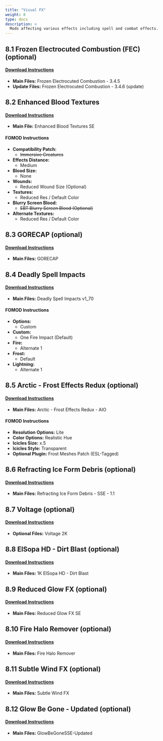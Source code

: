 ```yaml
---
title: "Visual FX"
weight: 8
type: docs
description: >
  Mods affecting various effects including spell and combat effects.
---
```


## 8.1 Frozen Electrocuted Combustion (FEC) (optional)

#### [Download Instructions](https://www.nexusmods.com/skyrimspecialedition/mods/3532?tab=files)

- **Main Files:** Frozen Electrocuted Combustion - 3.4.5
- **Update Files:** Frozen Electrocuted Combustion - 3.4.6 (update)

## 8.2 Enhanced Blood Textures

#### [Download Instructions](https://www.nexusmods.com/skyrimspecialedition/mods/2357?tab=files)

* **Main File:** Enhanced Blood Textures SE

#### FOMOD Instructions

- **Compatibility Patch:**
  - ~~Immersive Creatures~~
- **Effects Distance:**
  - Medium
- **Blood Size:**
  -  None
- **Wounds:** 
  - Reduced Wound Size (Optional)
- **Textures:**
  -  Reduced Res / Default Color
- **Blurry Screen Blood:**
  - ~~EBT Blurry Screen Blood (Optional)~~
- **Alternate Textures:**
  -  Reduced Res / Default Color

## 8.3 GORECAP (optional)

#### [Download Instructions](https://www.nexusmods.com/skyrimspecialedition/mods/16440?tab=files)

* **Main Files:** GORECAP

## 8.4 Deadly Spell Impacts

#### [Download Instructions](https://www.nexusmods.com/skyrimspecialedition/mods/12939?tab=files)

* **Main Files:** Deadly Spell Impacts v1_70

#### FOMOD Instructions

* **Options:**
  * Custom
* **Custom:**
  * One Fire Impact (Default)
* **Fire:**
  * Alternate 1
* **Frost:**
  * Default
* **Lightning:**
  * Alternate 1

## 8.5 Arctic - Frost Effects Redux (optional)

#### [Download Instructions](https://www.nexusmods.com/skyrimspecialedition/mods/29817?tab=files)

* **Main Files:** Arctic - Frost Effects Redux - AIO

#### FOMOD Instructions

* **Resolution Options:** Lite
* **Color Options:** Realistic Hue
* **Icicles Size:** x.5
* **Icicles Style:** Transparent
* **Optional Plugin:** Frost Meshes Patch (ESL-Tagged)

## 8.6 Refracting Ice Form Debris (optional)

#### [Download Instructions](https://www.nexusmods.com/skyrimspecialedition/mods/18384?tab=files)

* **Main Files:** Refracting Ice Form Debris - SSE - 1.1

## 8.7 Voltage (optional)

#### [Download Instructions](https://www.nexusmods.com/skyrimspecialedition/mods/15565?tab=files)

* **Optional Files:** Voltage 2K

## 8.8 ElSopa HD - Dirt Blast (optional)

#### [Download Instructions](https://www.nexusmods.com/skyrimspecialedition/mods/22342?tab=files)

* **Main Files:** 1K ElSopa HD - Dirt Blast

## 8.9 Reduced Glow FX (optional)

#### [Download Instructions](https://www.nexusmods.com/skyrimspecialedition/mods/20691?tab=files)

* **Main Files:** Reduced Glow FX SE

## 8.10 Fire Halo Remover (optional)

#### [Download Instructions](https://www.nexusmods.com/skyrimspecialedition/mods/28381?tab=files)

* **Main Files:** Fire Halo Remover

## 8.11 Subtle Wind FX (optional)

#### [Download Instructions](https://www.nexusmods.com/skyrimspecialedition/mods/24395?tab=files)

* **Main Files:** Subtle Wind FX

## 8.12 Glow Be Gone - Updated (optional)

#### [Download Instructions](https://www.nexusmods.com/skyrimspecialedition/mods/34148?tab=files)

* **Main Files:** GlowBeGoneSSE-Updated